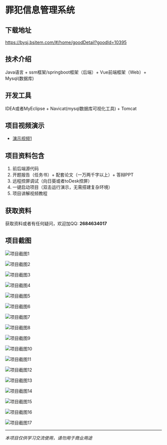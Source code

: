 # 罪犯信息管理系统

## 下载地址
https://bysj.bsitem.com/#/home/goodDetail?goodId=10395

## 技术介绍
Java语言 + ssm框架/springboot框架（后端）+ Vue前端框架（Web）+ Mysql(数据库)

## 开发工具
IDEA或者MyEclipse + Navicat(mysql数据库可视化工具) + Tomcat

## 项目视频演示
- [演示视频1](https://graduation-images.oss-cn-beijing.aliyuncs.com/videos/828%E5%A5%97ssm%E5%BD%95%E5%83%8F/10395_ssm239%E7%BD%AA%E7%8A%AF%E4%BF%A1%E6%81%AF%E7%AE%A1%E7%90%86%E7%B3%BB%E7%BB%9F%2Bvue%E5%BD%95%E5%83%8F.mp4)

## 项目资料包含
1. 前后端源代码
2. 开题报告（任务书）+ 配套论文（一万两千字以上）+ 答辩PPT
3. 远程控屏调试（向日葵或者toDesk控屏）
4. 一键启动项目（双击运行演示，无需搭建复杂环境）
5. 项目讲解视频教程

## 获取资料
获取资料或者有任何疑问，欢迎加QQ: **2684634017**

## 项目截图
![项目截图1](https://graduation-images.oss-cn-beijing.aliyuncs.com/图片/10395/毕设论坛项目主图.jpg)

![项目截图2](https://graduation-images.oss-cn-beijing.aliyuncs.com/图片/10395/1.png)

![项目截图3](https://graduation-images.oss-cn-beijing.aliyuncs.com/图片/10395/2.png)

![项目截图4](https://graduation-images.oss-cn-beijing.aliyuncs.com/图片/10395/3.png)

![项目截图5](https://graduation-images.oss-cn-beijing.aliyuncs.com/图片/10395/4.png)

![项目截图6](https://graduation-images.oss-cn-beijing.aliyuncs.com/图片/10395/5.png)

![项目截图7](https://graduation-images.oss-cn-beijing.aliyuncs.com/图片/10395/6.png)

![项目截图8](https://graduation-images.oss-cn-beijing.aliyuncs.com/图片/10395/7.png)

![项目截图9](https://graduation-images.oss-cn-beijing.aliyuncs.com/图片/10395/8.png)

![项目截图10](https://graduation-images.oss-cn-beijing.aliyuncs.com/图片/10395/9.png)

![项目截图11](https://graduation-images.oss-cn-beijing.aliyuncs.com/图片/10395/10.png)

![项目截图12](https://graduation-images.oss-cn-beijing.aliyuncs.com/图片/10395/11.png)

![项目截图13](https://graduation-images.oss-cn-beijing.aliyuncs.com/图片/10395/12.png)

![项目截图14](https://graduation-images.oss-cn-beijing.aliyuncs.com/图片/10395/13.png)

![项目截图15](https://graduation-images.oss-cn-beijing.aliyuncs.com/图片/10395/14.png)

![项目截图16](https://graduation-images.oss-cn-beijing.aliyuncs.com/图片/10395/15.png)

![项目截图17](https://graduation-images.oss-cn-beijing.aliyuncs.com/图片/10395/16.png)

---
*本项目仅供学习交流使用，请勿用于商业用途*
